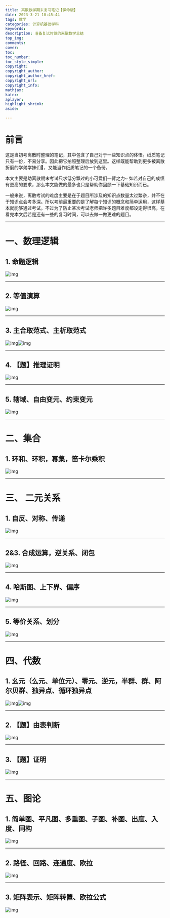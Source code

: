 ```yaml
---
title: 离散数学期末复习笔记【保命版】
date: 2023-3-21 10:45:44
tags: 数学
categories: 计算机基础学科
keywords: 
description: 准备复试时做的离散数学总结
top_img:
comments:
cover:
toc:
toc_number:
toc_style_simple:
copyright:
copyright_author:
copyright_author_href:
copyright_url:
copyright_info:
mathjax:
katex:
aplayer:
highlight_shrink:
aside:

---
```


<meta name="referrer" content="no-referrer"/>



# 前言

这是当初考离散时整理的笔记，其中包含了自己对于一些知识点的体悟。纸质笔记只有一份，不易分享。因此把它拍照整理后放到这里。这样既能帮助到更多被离散折磨的学弟学妹们🥺，又能当作纸质笔记的一个备份。

本文主要是助离散期末考试只求低分飘过的小可爱们一臂之力~ 如若对自己的成绩有更高的要求，那么本文能做的最多也只是帮助你回顾一下基础知识而已。

一般来说，离散考试的难度主要是在于题目所涉及的知识点数量太过繁杂，并不在于知识点会考多深。所以考前最重要的是了解每个知识的概念和简单运用，这样基本就能够通过考试。不过为了防止某次考试老师把许多题目难度都设定得很高，在看完本文后若是还有一些的复习时间，可以去做一做更难的题目。

------

# 一、数理逻辑

## 1. 命题逻辑

![img](https://img-blog.csdnimg.cn/20210402102711628.jpg?x-oss-process=image/watermark,type_ZmFuZ3poZW5naGVpdGk,shadow_10,text_aHR0cHM6Ly9ibG9nLmNzZG4ubmV0L1NoZXJsb29vY2s=,size_16,color_FFFFFF,t_70#pic_center)

------

## 2. 等值演算

![img](https://img-blog.csdnimg.cn/20210402102912324.jpg?x-oss-process=image/watermark,type_ZmFuZ3poZW5naGVpdGk,shadow_10,text_aHR0cHM6Ly9ibG9nLmNzZG4ubmV0L1NoZXJsb29vY2s=,size_16,color_FFFFFF,t_70#pic_center)

------

## 3. 主合取范式、主析取范式

![img](https://img-blog.csdnimg.cn/20210402103222167.jpg?x-oss-process=image/watermark,type_ZmFuZ3poZW5naGVpdGk,shadow_10,text_aHR0cHM6Ly9ibG9nLmNzZG4ubmV0L1NoZXJsb29vY2s=,size_16,color_FFFFFF,t_70#pic_center)![img](https://img-blog.csdnimg.cn/20210402103317734.jpg?x-oss-process=image/watermark,type_ZmFuZ3poZW5naGVpdGk,shadow_10,text_aHR0cHM6Ly9ibG9nLmNzZG4ubmV0L1NoZXJsb29vY2s=,size_16,color_FFFFFF,t_70#pic_center)

------

## 4. 【题】推理证明

![img](https://img-blog.csdnimg.cn/20210402103426676.jpg?x-oss-process=image/watermark,type_ZmFuZ3poZW5naGVpdGk,shadow_10,text_aHR0cHM6Ly9ibG9nLmNzZG4ubmV0L1NoZXJsb29vY2s=,size_16,color_FFFFFF,t_70#pic_center)

------

## 5. 辖域、自由变元、约束变元

![img](https://img-blog.csdnimg.cn/20210402103455230.jpg?x-oss-process=image/watermark,type_ZmFuZ3poZW5naGVpdGk,shadow_10,text_aHR0cHM6Ly9ibG9nLmNzZG4ubmV0L1NoZXJsb29vY2s=,size_16,color_FFFFFF,t_70#pic_center)

------

# 二、集合

## 1. 环和、环积，幂集，笛卡尔乘积

![img](https://img-blog.csdnimg.cn/20210402103544435.jpg?x-oss-process=image/watermark,type_ZmFuZ3poZW5naGVpdGk,shadow_10,text_aHR0cHM6Ly9ibG9nLmNzZG4ubmV0L1NoZXJsb29vY2s=,size_16,color_FFFFFF,t_70#pic_center)

------

# 三、 二元关系

## 1. 自反、对称、传递

![img](https://img-blog.csdnimg.cn/20210402103629338.jpg?x-oss-process=image/watermark,type_ZmFuZ3poZW5naGVpdGk,shadow_10,text_aHR0cHM6Ly9ibG9nLmNzZG4ubmV0L1NoZXJsb29vY2s=,size_16,color_FFFFFF,t_70#pic_center)

------

## 2&3. 合成运算，逆关系、闭包

![img](https://img-blog.csdnimg.cn/20210402103716392.jpg?x-oss-process=image/watermark,type_ZmFuZ3poZW5naGVpdGk,shadow_10,text_aHR0cHM6Ly9ibG9nLmNzZG4ubmV0L1NoZXJsb29vY2s=,size_16,color_FFFFFF,t_70#pic_center)

------

## 4. 哈斯图、上下界、偏序

![img](https://img-blog.csdnimg.cn/20210402103803288.jpg?x-oss-process=image/watermark,type_ZmFuZ3poZW5naGVpdGk,shadow_10,text_aHR0cHM6Ly9ibG9nLmNzZG4ubmV0L1NoZXJsb29vY2s=,size_16,color_FFFFFF,t_70#pic_center)

------

## 5. 等价关系、划分

![img](https://img-blog.csdnimg.cn/20210402103854995.jpg?x-oss-process=image/watermark,type_ZmFuZ3poZW5naGVpdGk,shadow_10,text_aHR0cHM6Ly9ibG9nLmNzZG4ubmV0L1NoZXJsb29vY2s=,size_16,color_FFFFFF,t_70#pic_center)

------

# 四、代数

## 1. 幺元（么元、单位元）、零元、逆元，半群、群、阿尔贝群、独异点、循环独异点

![img](https://img-blog.csdnimg.cn/20210402103921865.jpg?x-oss-process=image/watermark,type_ZmFuZ3poZW5naGVpdGk,shadow_10,text_aHR0cHM6Ly9ibG9nLmNzZG4ubmV0L1NoZXJsb29vY2s=,size_16,color_FFFFFF,t_70#pic_center)![img](https://img-blog.csdnimg.cn/20210402103951340.jpg?x-oss-process=image/watermark,type_ZmFuZ3poZW5naGVpdGk,shadow_10,text_aHR0cHM6Ly9ibG9nLmNzZG4ubmV0L1NoZXJsb29vY2s=,size_16,color_FFFFFF,t_70#pic_center)

------

## 2. 【题】由表判断

![img](https://img-blog.csdnimg.cn/20210402104107333.jpg?x-oss-process=image/watermark,type_ZmFuZ3poZW5naGVpdGk,shadow_10,text_aHR0cHM6Ly9ibG9nLmNzZG4ubmV0L1NoZXJsb29vY2s=,size_16,color_FFFFFF,t_70#pic_center)

------

## 3. 【题】证明

![img](https://img-blog.csdnimg.cn/20210402104149894.jpg?x-oss-process=image/watermark,type_ZmFuZ3poZW5naGVpdGk,shadow_10,text_aHR0cHM6Ly9ibG9nLmNzZG4ubmV0L1NoZXJsb29vY2s=,size_16,color_FFFFFF,t_70#pic_center)

------

# 五、图论

## 1. 简单图、平凡图、多重图、子图、补图、出度、入度、同构

![img](https://img-blog.csdnimg.cn/20210402104253172.jpg?x-oss-process=image/watermark,type_ZmFuZ3poZW5naGVpdGk,shadow_10,text_aHR0cHM6Ly9ibG9nLmNzZG4ubmV0L1NoZXJsb29vY2s=,size_16,color_FFFFFF,t_70#pic_center)

------

## 2. 路径、回路、连通度、欧拉

![img](https://img-blog.csdnimg.cn/20210402104320553.jpg?x-oss-process=image/watermark,type_ZmFuZ3poZW5naGVpdGk,shadow_10,text_aHR0cHM6Ly9ibG9nLmNzZG4ubmV0L1NoZXJsb29vY2s=,size_16,color_FFFFFF,t_70#pic_center)

------

## 3. 矩阵表示、矩阵转置、欧拉公式

![img](https://img-blog.csdnimg.cn/2021040210434713.jpg?x-oss-process=image/watermark,type_ZmFuZ3poZW5naGVpdGk,shadow_10,text_aHR0cHM6Ly9ibG9nLmNzZG4ubmV0L1NoZXJsb29vY2s=,size_16,color_FFFFFF,t_70#pic_center)